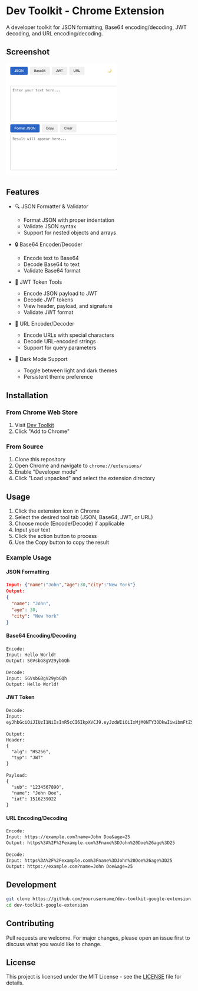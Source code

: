# Dev Toolkit - Chrome Extension

A developer toolkit for JSON formatting, Base64 encoding/decoding, JWT decoding, and URL encoding/decoding.

## Screenshot
<img src="./img/app.png" width="300" alt="Dev Toolkit">

## Features
- 🔍 JSON Formatter & Validator
  - Format JSON with proper indentation
  - Validate JSON syntax
  - Support for nested objects and arrays
  
- 🔒 Base64 Encoder/Decoder
  - Encode text to Base64
  - Decode Base64 to text
  - Validate Base64 format
  
- 🎫 JWT Token Tools
  - Encode JSON payload to JWT
  - Decode JWT tokens
  - View header, payload, and signature
  - Validate JWT format
  
- 🔗 URL Encoder/Decoder
  - Encode URLs with special characters
  - Decode URL-encoded strings
  - Support for query parameters

- 🌙 Dark Mode Support
  - Toggle between light and dark themes
  - Persistent theme preference

## Installation
### From Chrome Web Store
1. Visit [Dev Toolkit](https://chromewebstore.google.com/detail/dev-toolkit/docgjoppdhbahapgbemfadlkgchnmecc)
2. Click "Add to Chrome"

### From Source
1. Clone this repository
2. Open Chrome and navigate to `chrome://extensions/`
3. Enable "Developer mode"
4. Click "Load unpacked" and select the extension directory

## Usage
1. Click the extension icon in Chrome
2. Select the desired tool tab (JSON, Base64, JWT, or URL)
3. Choose mode (Encode/Decode) if applicable
4. Input your text
5. Click the action button to process
6. Use the Copy button to copy the result

### Example Usage
#### JSON Formatting
```json
Input: {"name":"John","age":30,"city":"New York"}
Output:
{
  "name": "John",
  "age": 30,
  "city": "New York"
}
```

#### Base64 Encoding/Decoding
```
Encode:
Input: Hello World!
Output: SGVsbG8gV29ybGQh

Decode:
Input: SGVsbG8gV29ybGQh
Output: Hello World!
```

#### JWT Token
```
Decode:
Input: eyJhbGciOiJIUzI1NiIsInR5cCI6IkpXVCJ9.eyJzdWIiOiIxMjM0NTY3ODkwIiwibmFtZSI6IkpvaG4gRG9lIiwiaWF0IjoxNTE2MjM5MDIyfQ.SflKxwRJSMeKKF2QT4fwpMeJf36POk6yJV_adQssw5c

Output:
Header:
{
  "alg": "HS256",
  "typ": "JWT"
}

Payload:
{
  "sub": "1234567890",
  "name": "John Doe",
  "iat": 1516239022
}
```

#### URL Encoding/Decoding
```
Encode:
Input: https://example.com?name=John Doe&age=25
Output: https%3A%2F%2Fexample.com%3Fname%3DJohn%20Doe%26age%3D25

Decode:
Input: https%3A%2F%2Fexample.com%3Fname%3DJohn%20Doe%26age%3D25
Output: https://example.com?name=John Doe&age=25
```

## Development
```bash
git clone https://github.com/yourusername/dev-toolkit-google-extension.git
cd dev-toolkit-google-extension
```

## Contributing
Pull requests are welcome. For major changes, please open an issue first to discuss what you would like to change.

## License
This project is licensed under the MIT License - see the [LICENSE](LICENSE) file for details.